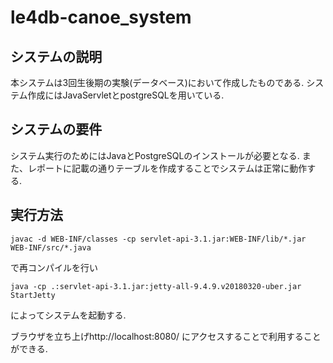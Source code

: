 # le4db-canoe_system
## システムの説明
本システムは3回生後期の実験(データベース)において作成したものである.
システム作成にはJavaServletとpostgreSQLを用いている.
## システムの要件
システム実行のためにはJavaとPostgreSQLのインストールが必要となる.
また、レポートに記載の通りテーブルを作成することでシステムは正常に動作する.

## 実行方法
```javac -d WEB-INF/classes -cp servlet-api-3.1.jar:WEB-INF/lib/*.jar WEB-INF/src/*.java```

で再コンパイルを行い

```java -cp .:servlet-api-3.1.jar:jetty-all-9.4.9.v20180320-uber.jar StartJetty```

によってシステムを起動する. 

ブラウザを立ち上げhttp://localhost:8080/ にアクセスすることで利用することができる.
